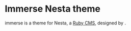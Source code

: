 Immerse Nesta theme
===================

immerse is a theme for Nesta, a [Ruby CMS](nesta), designed by
<insert your name here>.

[nesta]: http://effectif.com/nesta
